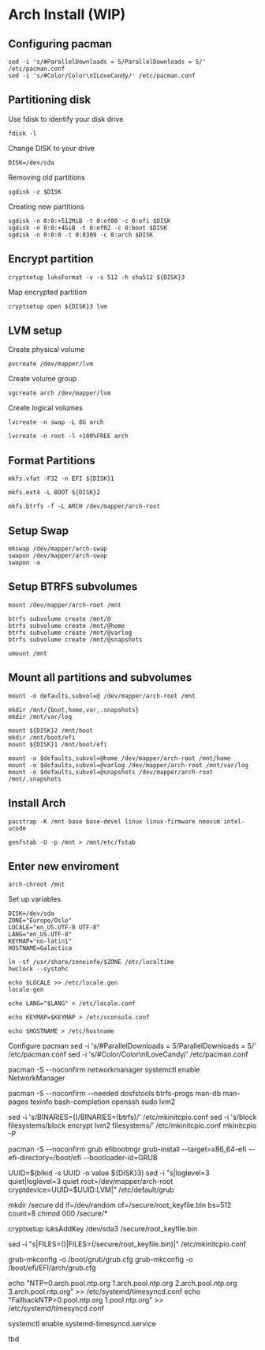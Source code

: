 # Arch Install (WIP)

## Configuring pacman

```
sed -i 's/#ParallelDownloads = 5/ParallelDownloads = 5/' /etc/pacman.conf
sed -i 's/#Color/Color\nILoveCandy/' /etc/pacman.conf
```

## Partitioning disk

Use fdisk to identify your disk drive
```
fdisk -l
```
Change DISK to your drive
```
DISK=/dev/sda
```

Removing old partitions
```
sgdisk -z $DISK
```

Creating new partitions
```
sgdisk -n 0:0:+512MiB -t 0:ef00 -c 0:efi $DISK
sgdisk -n 0:0:+4GiB -t 0:ef02 -c 0:boot $DISK
sgdisk -n 0:0:0 -t 0:8309 -c 0:arch $DISK
```

## Encrypt partition

```
cryptsetup luksFormat -v -s 512 -h sha512 ${DISK}3
```

Map encrypted partition

```
cryptsetup open ${DISK}3 lvm
```

## LVM setup

Create physical volume
```
pvcreate /dev/mapper/lvm
```

Create volume group
```
vgcreate arch /dev/mapper/lvm
```

Create logical volumes
```
lvcreate -n swap -L 8G arch
```
```
lvcreate -n root -l +100%FREE arch
```

## Format Partitions

```
mkfs.vfat -F32 -n EFI ${DISK}1
```
```
mkfs.ext4 -L BOOT ${DISK}2
```
```
mkfs.btrfs -f -L ARCH /dev/mapper/arch-root
```

## Setup Swap

```
mkswap /dev/mapper/arch-swap
swapon /dev/mapper/arch-swap
swapon -a
```

## Setup BTRFS subvolumes

```
mount /dev/mapper/arch-root /mnt
```
```
btrfs subvolume create /mnt/@
btrfs subvolume create /mnt/@home
btrfs subvolume create /mnt/@varlog
btrfs subvolume create /mnt/@snapshots
```
```
umount /mnt
```
## Mount all partitions and subvolumes
```
mount -o defaults,subvol=@ /dev/mapper/arch-root /mnt
```
```
mkdir /mnt/{boot,home,var,.snapshots}
mkdir /mnt/var/log
```
```
mount ${DISK}2 /mnt/boot
mkdir /mnt/boot/efi
mount ${DISK}1 /mnt/boot/efi
```
```
mount -o $defaults,subvol=@home /dev/mapper/arch-root /mnt/home
mount -o $defaults,subvol=@varlog /dev/mapper/arch-root /mnt/var/log
mount -o $defaults,subvol=@snapshots /dev/mapper/arch-root /mnt/.snapshots
```

## Install Arch
```
pacstrap -K /mnt base base-devel linux linux-firmware neovim intel-ucode
```
```
genfstab -U -p /mnt > /mnt/etc/fstab
```

## Enter new enviroment
```
arch-chroot /mnt
```
Set up variables
```
DISK=/dev/sda
ZONE="Europe/Oslo"
LOCALE="en_US.UTF-8 UTF-8"
LANG="en_US.UTF-8"
KEYMAP="no-latin1"
HOSTNAME=Galactica
```

```
ln -sf /usr/share/zoneinfo/$ZONE /etc/localtime
hwclock --systohc
```
```
echo $LOCALE >> /etc/locale.gen
locale-gen
```
```
echo LANG="$LANG" > /etc/locale.conf
```
```
echo KEYMAP=$KEYMAP > /etc/vconsole.conf
```
```
echo $HOSTNAME > /etc/hostname
```
Configure pacman
sed -i 's/#ParallelDownloads = 5/ParallelDownloads = 5/' /etc/pacman.conf
sed -i 's/#Color/Color\nILoveCandy/' /etc/pacman.conf

pacman -S --noconfirm networkmanager
systemctl enable NetworkManager

pacman -S --noconfirm --needed dosfstools btrfs-progs man-db man-pages texinfo bash-completion openssh sudo lvm2

sed -i 's/BINARIES=()/BINARIES=(btrfs)/' /etc/mkinitcpio.conf
sed -i 's/block filesystems/block encrypt lvm2 filesystems/' /etc/mkinitcpio.conf
mkinitcpio -P

pacman -S --noconfirm grub efibootmgr 
grub-install --target=x86_64-efi --efi-directory=/boot/efi --bootloader-id=GRUB

 
UUID=$(blkid -s UUID -o value ${DISK}3)
sed -i "s|loglevel=3 quiet|loglevel=3 quiet root=/dev/mapper/arch-root cryptdevice=UUID=$UUID:LVM|" /etc/default/grub

mkdir /secure
dd if=/dev/random of=/secure/root_keyfile.bin bs=512 count=8
chmod 000 /secure/*

cryptsetup luksAddKey /dev/sda3 /secure/root_keyfile.bin

sed -i "s|FILES=()|FILES=(/secure/root_keyfile.bin)|" /etc/mkinitcpio.conf

grub-mkconfig -o /boot/grub/grub.cfg
grub-mkconfig -o /boot/efi/EFI/arch/grub.cfg

echo "NTP=0.arch.pool.ntp.org 1.arch.pool.ntp.org 2.arch.pool.ntp.org 3.arch.pool.ntp.org" >> /etc/systemd/timesyncd.conf
echo "FallbackNTP=0.pool.ntp.org 1.pool.ntp.org" >> /etc/systemd/timesyncd.conf

systemctl enable systemd-timesyncd.service

tbd
